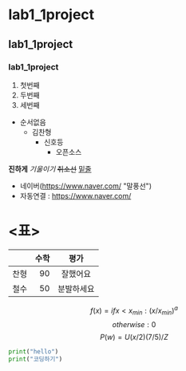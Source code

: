 # lab1_1project
## lab1_1project
### lab1_1project
1. 첫번째
1. 두번째
1. 세번째
+ 순서없음
  - 김찬형
    * 신호등
      + 오픈소스

__진하게__
_기울이기_
~~취소선~~
<u>밑줄</u>
+ 네이버(https://www.naver.com/ "말풍선")
+ 자동연결 : <https://www.naver.com/>
# <표>
||수학|평가|
|:---|---:|:---:|
|찬형|90|잘했어요|
|철수|50|분발하세요|

$$f(x)= ifx<x_{min} : (x/x_{min})^a$$
$$otherwise : 0$$
$$P(w)=U(x/2)(7/5)/Z$$

```python
print("hello")
print("코딩하기")
```
